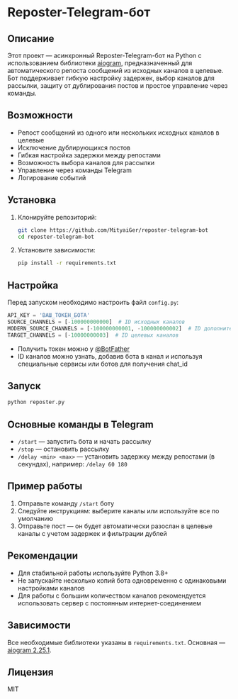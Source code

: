# Reposter-Telegram-бот

## Описание

Этот проект — асинхронный Reposter-Telegram-бот на Python с использованием библиотеки [aiogram](https://github.com/aiogram/aiogram), предназначенный для автоматического репоста сообщений из исходных каналов в целевые. Бот поддерживает гибкую настройку задержек, выбор каналов для рассылки, защиту от дублирования постов и простое управление через команды.

## Возможности
- Репост сообщений из одного или нескольких исходных каналов в целевые
- Исключение дублирующихся постов
- Гибкая настройка задержки между репостами
- Возможность выбора каналов для рассылки
- Управление через команды Telegram
- Логирование событий

## Установка
1. Клонируйте репозиторий:
   ```bash
   git clone https://github.com/MityaiGer/reposter-telegram-bot
   cd reposter-telegram-bot
   ```
2. Установите зависимости:
   ```bash
   pip install -r requirements.txt
   ```

## Настройка
Перед запуском необходимо настроить файл `config.py`:

```python
API_KEY = 'ВАШ_ТОКЕН_БОТА'
SOURCE_CHANNELS = [-100000000000]  # ID исходных каналов
MODERN_SOURCE_CHANNELS = [-100000000001, -100000000002]  # ID дополнительных исходных каналов
TARGET_CHANNELS = [-10000000003]  # ID целевых каналов
```

- Получить токен можно у [@BotFather](https://t.me/BotFather)
- ID каналов можно узнать, добавив бота в канал и используя специальные сервисы или ботов для получения chat_id

## Запуск

```bash
python reposter.py
```

## Основные команды в Telegram
- `/start` — запустить бота и начать рассылку
- `/stop` — остановить рассылку
- `/delay <min> <max>` — установить задержку между репостами (в секундах), например: `/delay 60 180`

## Пример работы
1. Отправьте команду `/start` боту
2. Следуйте инструкциям: выберите каналы или используйте все по умолчанию
3. Отправьте пост — он будет автоматически разослан в целевые каналы с учетом задержек и фильтрации дублей

## Рекомендации
- Для стабильной работы используйте Python 3.8+
- Не запускайте несколько копий бота одновременно с одинаковыми настройками каналов
- Для работы с большим количеством каналов рекомендуется использовать сервер с постоянным интернет-соединением

## Зависимости
Все необходимые библиотеки указаны в `requirements.txt`. Основная — [aiogram 2.25.1](https://docs.aiogram.dev/en/v2.25.1/).

## Лицензия
MIT 
